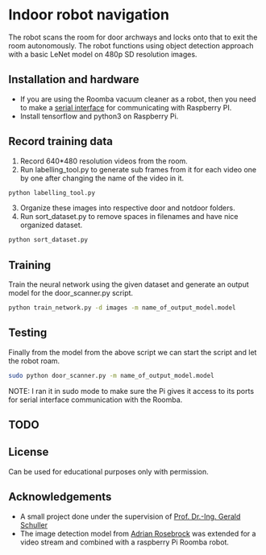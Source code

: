 # Indoor robot navigation
The robot scans the room for door archways and locks onto that to exit the room autonomously. The robot functions using object detection approach with a basic LeNet model on 480p SD resolution images.  

## Installation and hardware
* If you are using the Roomba vacuum cleaner as a robot, then you need to make a [serial interface](https://makezine.com/2008/02/29/how-to-make-a-roomba-seri/) for communicating with Raspberry PI. 
* Install tensorflow and python3 on Raspberry Pi. 

## Record training data
1. Record 640*480 resolution videos from the room.
2. Run labelling_tool.py to generate sub frames from it for each video one by one after changing the name of the video in it.
```bash
python labelling_tool.py 
```
3. Organize these images into respective door and notdoor folders.
4. Run sort_dataset.py to remove spaces in filenames and have nice organized dataset. 
```bash
python sort_dataset.py
```

## Training
Train the neural network using the given dataset and generate an output model for the door_scanner.py script.
```bash
python train_network.py -d images -m name_of_output_model.model
```

## Testing
Finally from the model from the above script we can start the script and let the robot roam. 
```bash
sudo python door_scanner.py -m name_of_output_model.model
```
NOTE: I ran it in sudo mode to make sure the Pi gives it access to its ports for serial interface communication with the Roomba. 

## TODO


## License
Can be used for educational purposes only with permission. 

## Acknowledgements
* A small project done under the supervision of [Prof. Dr.-Ing. Gerald Schuller](https://www.tu-ilmenau.de/mt-ams/personen/schuller-gerald/)
* The image detection model from [Adrian Rosebrock](https://www.pyimagesearch.com/) was extended for a video stream and combined with a raspberry Pi Roomba robot. 
